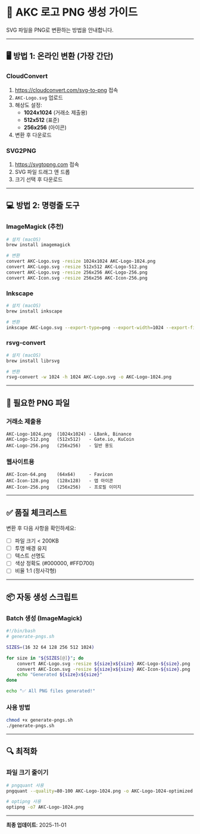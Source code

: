 # 🎨 AKC 로고 PNG 생성 가이드

SVG 파일을 PNG로 변환하는 방법을 안내합니다.

---

## 🖥️ 방법 1: 온라인 변환 (가장 간단)

### CloudConvert
1. https://cloudconvert.com/svg-to-png 접속
2. `AKC-Logo.svg` 업로드
3. 해상도 설정:
   - **1024x1024** (거래소 제출용)
   - **512x512** (표준)
   - **256x256** (아이콘)
4. 변환 후 다운로드

### SVG2PNG
1. https://svgtopng.com 접속
2. SVG 파일 드래그 앤 드롭
3. 크기 선택 후 다운로드

---

## 💻 방법 2: 명령줄 도구

### ImageMagick (추천)

```bash
# 설치 (macOS)
brew install imagemagick

# 변환
convert AKC-Logo.svg -resize 1024x1024 AKC-Logo-1024.png
convert AKC-Logo.svg -resize 512x512 AKC-Logo-512.png
convert AKC-Logo.svg -resize 256x256 AKC-Logo-256.png
convert AKC-Icon.svg -resize 256x256 AKC-Icon-256.png
```

### Inkscape

```bash
# 설치 (macOS)
brew install inkscape

# 변환
inkscape AKC-Logo.svg --export-type=png --export-width=1024 --export-filename=AKC-Logo-1024.png
```

### rsvg-convert

```bash
# 설치 (macOS)
brew install librsvg

# 변환
rsvg-convert -w 1024 -h 1024 AKC-Logo.svg -o AKC-Logo-1024.png
```

---

## 🎯 필요한 PNG 파일

### 거래소 제출용
```
AKC-Logo-1024.png  (1024x1024) - LBank, Binance
AKC-Logo-512.png   (512x512)   - Gate.io, KuCoin
AKC-Logo-256.png   (256x256)   - 일반 용도
```

### 웹사이트용
```
AKC-Icon-64.png    (64x64)     - Favicon
AKC-Icon-128.png   (128x128)   - 앱 아이콘
AKC-Icon-256.png   (256x256)   - 프로필 이미지
```

---

## ✅ 품질 체크리스트

변환 후 다음 사항을 확인하세요:

- [ ] 파일 크기 < 200KB
- [ ] 투명 배경 유지
- [ ] 텍스트 선명도
- [ ] 색상 정확도 (#000000, #FFD700)
- [ ] 비율 1:1 (정사각형)

---

## 📦 자동 생성 스크립트

### Batch 생성 (ImageMagick)

```bash
#!/bin/bash
# generate-pngs.sh

SIZES=(16 32 64 128 256 512 1024)

for size in "${SIZES[@]}"; do
    convert AKC-Logo.svg -resize ${size}x${size} AKC-Logo-${size}.png
    convert AKC-Icon.svg -resize ${size}x${size} AKC-Icon-${size}.png
    echo "Generated ${size}x${size}"
done

echo "✅ All PNG files generated!"
```

### 사용 방법
```bash
chmod +x generate-pngs.sh
./generate-pngs.sh
```

---

## 🔍 최적화

### 파일 크기 줄이기

```bash
# pngquant 사용
pngquant --quality=80-100 AKC-Logo-1024.png -o AKC-Logo-1024-optimized.png

# optipng 사용
optipng -o7 AKC-Logo-1024.png
```

---

**최종 업데이트**: 2025-11-01
